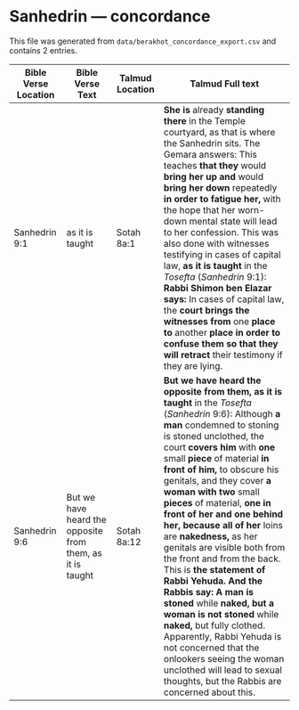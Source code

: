 # Sanhedrin — concordance

This file was generated from `data/berakhot_concordance_export.csv` and contains 2 entries.

| Bible Verse Location | Bible Verse Text | Talmud Location | Talmud Full text |
|---|---|---|---|
| Sanhedrin 9:1 | as it is taught | Sotah 8a:1 | <b>She is</b> already <b>standing there</b> in the Temple courtyard, as that is where the Sanhedrin sits. The Gemara answers: This teaches <b>that they</b> would <b>bring her up and</b> would <b>bring her down</b> repeatedly <b>in order to fatigue her,</b> with the hope that her worn-down mental state will lead to her confession. This was also done with witnesses testifying in cases of capital law, <b>as it is taught</b> in the <i>Tosefta</i> (<i>Sanhedrin</i> 9:1): <b>Rabbi Shimon ben Elazar says:</b> In cases of capital law, the <b>court brings the witnesses from</b> one <b>place to</b> another <b>place in order to confuse them so that they will retract</b> their testimony if they are lying. |
| Sanhedrin 9:6 | But we have heard the opposite from them, as it is taught | Sotah 8a:12 | <b>But we have heard the opposite from them, as it is taught</b> in the <i>Tosefta</i> (<i>Sanhedrin</i> 9:6): Although <b>a man</b> condemned to stoning is stoned unclothed, the court <b>covers him</b> with <b>one</b> small <b>piece</b> of material <b>in front of him,</b> to obscure his genitals, and they cover <b>a woman with two</b> small <b>pieces</b> of material, <b>one in front of her and one behind her, because all of her</b> loins are <b>nakedness,</b> as her genitals are visible both from the front and from the back. This is <b>the statement of Rabbi Yehuda. And the Rabbis say: A man is stoned</b> while <b>naked, but a woman is not stoned</b> while <b>naked,</b> but fully clothed. Apparently, Rabbi Yehuda is not concerned that the onlookers seeing the woman unclothed will lead to sexual thoughts, but the Rabbis are concerned about this. |
